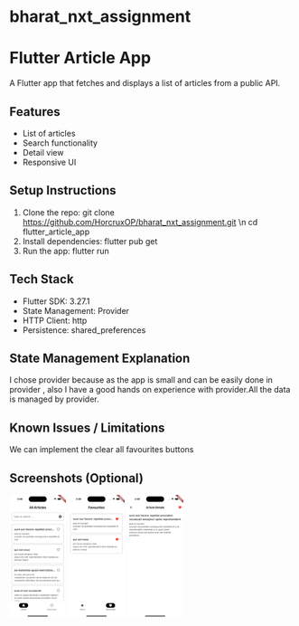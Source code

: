 # bharat_nxt_assignment

# Flutter Article App
A Flutter app that fetches and displays a list of articles from a public
API.
## Features
- List of articles
- Search functionality
- Detail view
- Responsive UI
## Setup Instructions
1. Clone the repo:
git clone https://github.com/HorcruxOP/bharat_nxt_assignment.git \n
cd flutter_article_app
2. Install dependencies:
flutter pub get
3. Run the app:
flutter run
## Tech Stack
- Flutter SDK: 3.27.1
- State Management: Provider
- HTTP Client: http
- Persistence: shared_preferences

## State Management Explanation
I chose provider because as the app is small and can be easily done in provider , also I have a good hands on experience with provider.All the data is managed by provider.
## Known Issues / Limitations
We can implement the clear all favourites buttons
## Screenshots (Optional)
<p float="left">
  <img src="/screenshot1.png" width="100" />
  <img src="/screenshot2.png" width="100" /> 
  <img src="/screenshot3.png" width="100" />
</p>

